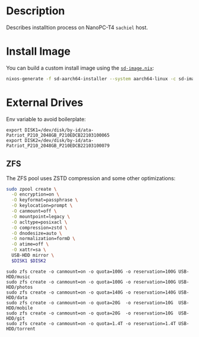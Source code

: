 # Description

Describes installtion process on NanoPC-T4 `sachiel` host.

# Install Image

You can build a custom install image using the [`sd-image.nix`](./sd-image.nix):
```sh
nixos-generate -f sd-aarch64-installer --system aarch64-linux -c sd-image.nix -I nixpkgs=$HOME/nixpkgs
```

# External Drives

Env variable to avoid boilerplate:
```
export DISK1=/dev/disk/by-id/ata-Patriot_P210_2048GB_P210EDCB22103100065
export DISK2=/dev/disk/by-id/ata-Patriot_P210_2048GB_P210EDCB22103100079
```

## ZFS

The ZFS pool uses ZSTD compression and some other optimizations:
```sh
sudo zpool create \
  -O encryption=on \
  -O keyformat=passphrase \
  -O keylocation=prompt \
  -O canmount=off \
  -O mountpoint=legacy \
  -O acltype=posixacl \
  -O compression=zstd \
  -O dnodesize=auto \
  -O normalization=formD \
  -O atime=off \
  -O xattr=sa \
  USB-HDD mirror \
  $DISK1 $DISK2
```
```
sudo zfs create -o canmount=on -o quota=100G -o reservation=100G USB-HDD/music
sudo zfs create -o canmount=on -o quota=100G -o reservation=100G USB-HDD/photos
sudo zfs create -o canmount=on -o quota=140G -o reservation=140G USB-HDD/data
sudo zfs create -o canmount=on -o quota=20G  -o reservation=10G  USB-HDD/mobile
sudo zfs create -o canmount=on -o quota=20G  -o reservation=10G  USB-HDD/git
sudo zfs create -o canmount=on -o quota=1.4T -o reservation=1.4T USB-HDD/torrent
```
